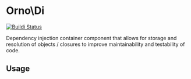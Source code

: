 Orno\Di
===

[![Buildi Status](https://travis-ci.org/orno/di.png?branch=master)](https://travis-ci.org/orno/di)

Dependency injection container component that allows for storage and resolution of objects / closures to improve maintainability and testability of code.

Usage
---